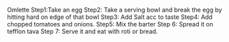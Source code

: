 Omlette
Step1:Take an egg
Step2: Take a serving bowl and break the egg by hitting hard on edge of that bowl
Step3: Add Salt acc to taste
Step4: Add chopped tomatoes and onions.
Step5: Mix the barter
Step 6: Spread it on tefflon tava
Step 7: Serve it and eat with roti or bread.